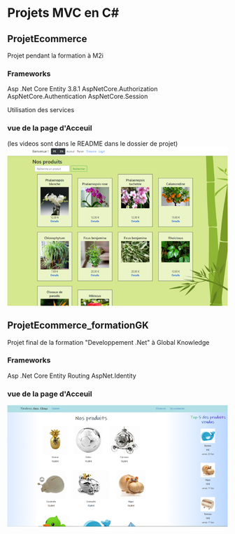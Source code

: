 # Projets MVC en C#

## ProjetEcommerce
Projet pendant la formation à M2i

### Frameworks
Asp .Net Core
Entity 3.8.1
AspNetCore.Authorization
AspNetCore.Authentication
AspNetCore.Session

Utilisation des services

### vue de la page d'Acceuil
(les videos sont dans le README dans le dossier de projet)
![](/ProjetEcommerce/gif/index.jpg)


## ProjetEcommerce_formationGK

Projet final de la formation "Developpement .Net" à Global Knowledge

### Frameworks
Asp .Net Core
Entity
Routing
AspNet.Identity

### vue de la page d'Acceuil
![](/ProjetEcommerce_formationGK/gif/index.jpg)